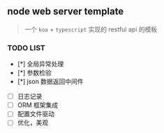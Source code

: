 ## node web server template

> 一个 `koa` + `typescript` 实现的 restful api 的模板

### TODO LIST

- [*] 全局异常处理
- [*] 参数检验
- [*] json 数据返回中间件
- [ ] 日志记录
- [ ] ORM 框架集成
- [ ] 配置文件驱动
- [ ] 优化，美观
